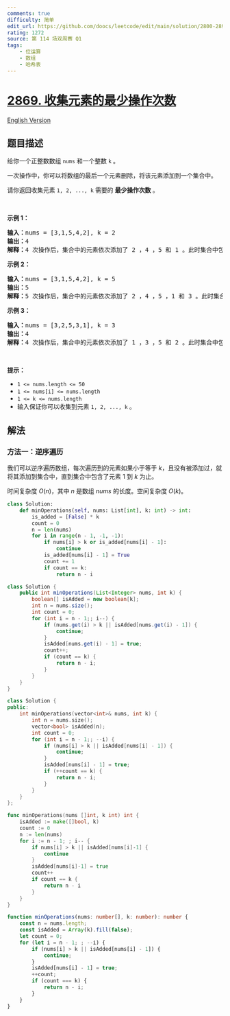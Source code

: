 ```yaml
---
comments: true
difficulty: 简单
edit_url: https://github.com/doocs/leetcode/edit/main/solution/2800-2899/2869.Minimum%20Operations%20to%20Collect%20Elements/README.md
rating: 1272
source: 第 114 场双周赛 Q1
tags:
    - 位运算
    - 数组
    - 哈希表
---
```


<!-- problem:start -->

# [2869. 收集元素的最少操作次数](https://leetcode.cn/problems/minimum-operations-to-collect-elements)

[English Version](/solution/2800-2899/2869.Minimum%20Operations%20to%20Collect%20Elements/README_EN.md)

## 题目描述

<!-- description:start -->

<p>给你一个正整数数组&nbsp;<code>nums</code>&nbsp;和一个整数&nbsp;<code>k</code>&nbsp;。</p>

<p>一次操作中，你可以将数组的最后一个元素删除，将该元素添加到一个集合中。</p>

<p>请你返回收集元素&nbsp;<code>1, 2, ..., k</code>&nbsp;需要的&nbsp;<strong>最少操作次数</strong>&nbsp;。</p>

<p>&nbsp;</p>

<p><strong class="example">示例 1：</strong></p>

<pre>
<b>输入：</b>nums = [3,1,5,4,2], k = 2
<b>输出：</b>4
<b>解释：</b>4 次操作后，集合中的元素依次添加了 2 ，4 ，5 和 1 。此时集合中包含元素 1 和 2 ，所以答案为 4 。
</pre>

<p><strong class="example">示例 2：</strong></p>

<pre>
<b>输入：</b>nums = [3,1,5,4,2], k = 5
<b>输出：</b>5
<b>解释：</b>5 次操作后，集合中的元素依次添加了 2 ，4 ，5 ，1 和 3 。此时集合中包含元素 1 到 5 ，所以答案为 5 。
</pre>

<p><strong class="example">示例 3：</strong></p>

<pre>
<b>输入：</b>nums = [3,2,5,3,1], k = 3
<b>输出：</b>4
<b>解释：</b>4 次操作后，集合中的元素依次添加了 1 ，3 ，5 和 2 。此时集合中包含元素 1 到 3  ，所以答案为 4 。
</pre>

<p>&nbsp;</p>

<p><strong>提示：</strong></p>

<ul>
	<li><code>1 &lt;= nums.length &lt;= 50</code></li>
	<li><code>1 &lt;= nums[i] &lt;= nums.length</code></li>
	<li><code>1 &lt;= k &lt;= nums.length</code></li>
	<li>输入保证你可以收集到元素&nbsp;<code>1, 2, ..., k</code> 。</li>
</ul>

<!-- description:end -->

## 解法

<!-- solution:start -->

### 方法一：逆序遍历

我们可以逆序遍历数组，每次遍历到的元素如果小于等于 $k$，且没有被添加过，就将其添加到集合中，直到集合中包含了元素 $1$ 到 $k$ 为止。

时间复杂度 $O(n)$，其中 $n$ 是数组 $nums$ 的长度。空间复杂度 $O(k)$。

<!-- tabs:start -->

```python
class Solution:
    def minOperations(self, nums: List[int], k: int) -> int:
        is_added = [False] * k
        count = 0
        n = len(nums)
        for i in range(n - 1, -1, -1):
            if nums[i] > k or is_added[nums[i] - 1]:
                continue
            is_added[nums[i] - 1] = True
            count += 1
            if count == k:
                return n - i
```

```java
class Solution {
    public int minOperations(List<Integer> nums, int k) {
        boolean[] isAdded = new boolean[k];
        int n = nums.size();
        int count = 0;
        for (int i = n - 1;; i--) {
            if (nums.get(i) > k || isAdded[nums.get(i) - 1]) {
                continue;
            }
            isAdded[nums.get(i) - 1] = true;
            count++;
            if (count == k) {
                return n - i;
            }
        }
    }
}
```

```cpp
class Solution {
public:
    int minOperations(vector<int>& nums, int k) {
        int n = nums.size();
        vector<bool> isAdded(n);
        int count = 0;
        for (int i = n - 1;; --i) {
            if (nums[i] > k || isAdded[nums[i] - 1]) {
                continue;
            }
            isAdded[nums[i] - 1] = true;
            if (++count == k) {
                return n - i;
            }
        }
    }
};
```

```go
func minOperations(nums []int, k int) int {
	isAdded := make([]bool, k)
	count := 0
	n := len(nums)
	for i := n - 1; ; i-- {
		if nums[i] > k || isAdded[nums[i]-1] {
			continue
		}
		isAdded[nums[i]-1] = true
		count++
		if count == k {
			return n - i
		}
	}
}
```

```ts
function minOperations(nums: number[], k: number): number {
    const n = nums.length;
    const isAdded = Array(k).fill(false);
    let count = 0;
    for (let i = n - 1; ; --i) {
        if (nums[i] > k || isAdded[nums[i] - 1]) {
            continue;
        }
        isAdded[nums[i] - 1] = true;
        ++count;
        if (count === k) {
            return n - i;
        }
    }
}
```

<!-- tabs:end -->

<!-- solution:end -->

<!-- problem:end -->
